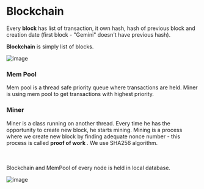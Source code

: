 
# Blockchain


Every <b>block</b> has list of transaction, it own hash, hash of previous block and creation date (first block - "Gemini" doesn't have previous hash).

<b>Blockchain</b> is simply list of blocks.

![image](https://user-images.githubusercontent.com/72470330/148098422-3a86e479-3cbc-489c-940d-489d36a269d2.png)


<h3> Mem Pool </h3>
Mem pool is a thread safe priority queue where transactions are held. Miner is using mem pool to get transactions with highest priority.
<h3> Miner </h3>
Miner is a class running on another thread. Every time he has the opportunity to create new block, he starts mining. Mining is a process where we create new block by finding adequate nonce number - this process is called <b> proof of work </b>. We use SHA256 algorithm.

<br> <br>
Blockchain and MemPool of every node is held in local database.
<br>

![image](https://user-images.githubusercontent.com/72470330/144079094-deb3d591-76a7-4490-8735-e4d8aa5ffef6.png)
